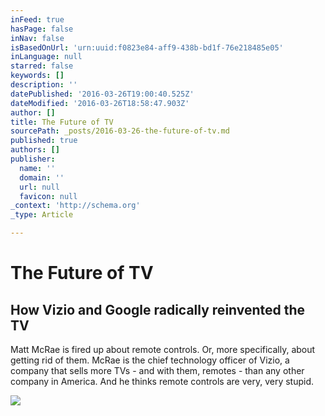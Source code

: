 ```yaml
---
inFeed: true
hasPage: false
inNav: false
isBasedOnUrl: 'urn:uuid:f0823e84-aff9-438b-bd1f-76e218485e05'
inLanguage: null
starred: false
keywords: []
description: ''
datePublished: '2016-03-26T19:00:40.525Z'
dateModified: '2016-03-26T18:58:47.903Z'
author: []
title: The Future of TV
sourcePath: _posts/2016-03-26-the-future-of-tv.md
published: true
authors: []
publisher:
  name: ''
  domain: ''
  url: null
  favicon: null
_context: 'http://schema.org'
_type: Article

---
```

# The Future of TV

<article style=""><h1>How Vizio and Google radically reinvented the TV</h1><p>Matt McRae is fired up about remote controls. Or, more specifically, about getting rid of them. McRae is the chief technology officer of Vizio, a company that sells more TVs - and with them, remotes - than any other company in America. And he thinks remote controls are very, very stupid.</p><img src="https://s3-us-west-2.amazonaws.com/the-grid-img/p/e4d5762ce0e2153a6fee5135bd9a2b8293ee7a54.png" /></article>